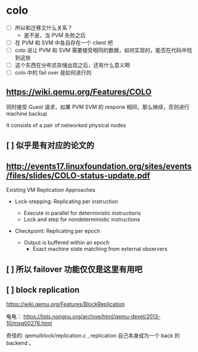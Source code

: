 # colo
- [ ] 所以和迁移又什么关系？
    - 是不是，当 PVM 失败之后
- [ ] 在 PVM 和 SVM 中各自存在一个 client 吧
- [ ] colo 说让 PVM 和 SVM 需要接受相同的数据，如何实现的，能否在代码中找到这些
- [ ] 这个东西在分布式存储出现之后，还有什么意义啊
- [ ] colo 中的 fail over 是如何进行的

## https://wiki.qemu.org/Features/COLO

同时接受 Guest 请求，如果 PVM SVM 的 respone 相同，那么继续，否则进行 machine backup

It consists of a pair of networked physical nodes

## [ ] 似乎是有对应的论文的

## http://events17.linuxfoundation.org/sites/events/files/slides/COLO-status-update.pdf
Existing VM Replication Approaches
- Lock-stepping: Replicating per instruction
    - Execute in parallel for deterministic instructions
    - Lock and step for nondeterministic instructions

- Checkpoint: Replicating per epoch
    - Output is buffered within an epoch
        - Exact machine state matching from external observers

## [ ] 所以 failover 功能仅仅是这里有用吧

## [ ] block replication
https://wiki.qemu.org/Features/BlockReplication

龟龟： https://lists.nongnu.org/archive/html/qemu-devel/2013-10/msg00276.html

奇怪的: qemu/block/replication.c , replication 自己本身成为一个 back 的 backend 。
